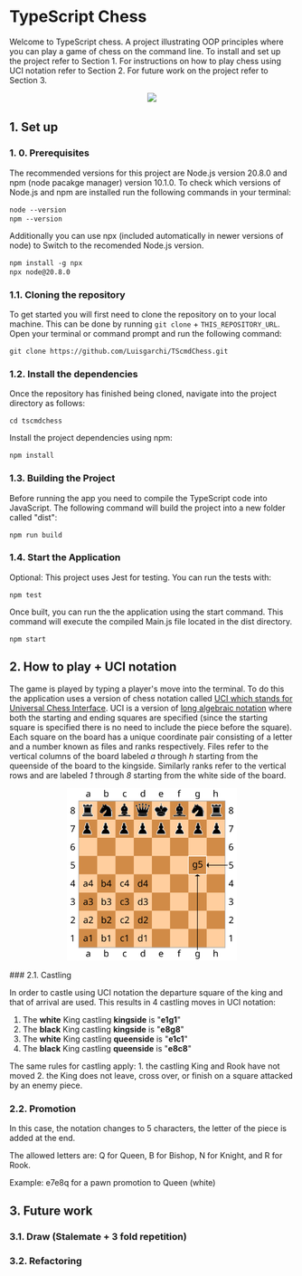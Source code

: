 # TypeScript Chess
Welcome to TypeScript chess. A project illustrating OOP principles where you can play a game of chess on the command line. To install and set up the project refer to Section 1. For instructions on how to play chess using UCI notation refer to Section 2. For future work on the project refer to Section 3.

<p align = "center">
    <img src="./media/ScholarsMate.gif" width=350></video>
</p>

## 1. Set up

### 1. 0. Prerequisites

The recommended versions for this project are Node.js version 20.8.0 and npm (node pacakge manager) version 10.1.0. To check which versions of Node.js and npm are installed run the following commands in your terminal:
```
node --version
npm --version
```

Additionally you can use npx (included automatically in newer versions of node) to Switch to the recomended Node.js version.
```
npm install -g npx
npx node@20.8.0
```

### 1.1. Cloning the repository
To get started you will first need to clone the repository on to your local machine. This can be done by running `git clone` + `THIS_REPOSITORY_URL`. Open your terminal or command prompt and run the following command:

```
git clone https://github.com/Luisgarchi/TScmdChess.git
```

### 1.2. Install the dependencies
Once the repository has finished being cloned, navigate into the project directory as follows:

```
cd tscmdchess
```

Install the project dependencies using npm:
``` 
npm install 
```

### 1.3. Building the Project
Before running the app you need to compile the TypeScript code into JavaScript.
The following command will build the project into a new folder called "dist":
``` 
npm run build 
```

### 1.4. Start the Application

Optional: This project uses Jest for testing. You can run the tests with:
```
npm test
```
Once built, you can run the the application using the start command. This command will execute the compiled Main.js file located in the dist directory.

```
npm start
```

## 2. How to play + UCI notation

The game is played by typing a player's move into the terminal. To do this the application uses a version of chess notation called [UCI which stands for Universal Chess Interface](https://en.wikipedia.org/wiki/Universal_Chess_Interface). UCI is a version of [long algebraic notation](https://en.wikipedia.org/wiki/Algebraic_notation_(chess)#Long_algebraic_notation) where both the starting and ending squares are specified (since the starting square is specified there is no need to include the piece before the square). Each square on the board has a unique coordinate pair consisting of a letter and a number known as files and ranks respectively. Files refer to the vertical columns of the board labeled *a* through *h* starting from the queenside of the board to the kingside. Similarly ranks refer to the vertical rows and are labeled *1* through *8* starting from the white side of the board.

<p align = "center">
    <img src="./media/AlgebraicNotation.svg" width="300" >
</p>
### 2.1. Castling

In order to castle using UCI notation the departure square of the king and that of arrival are used. This results in 4 castling moves in UCI notation:
1. The **white** King castling **kingside** is "**e1g1**"
2. The **black** King castling **kingside** is "**e8g8**"
3. The **white** King castling **queenside** is "**e1c1**"
3. The **black** King castling **queenside** is "**e8c8**"

The same rules for castling apply: 1. the castling King and Rook have not moved 2. the King does not leave, cross over, or finish on a square attacked by an enemy piece.

### 2.2. Promotion

In this case, the notation changes to 5 characters, the letter of the piece is added at the end.

The allowed letters are: Q for Queen, B for Bishop, N for Knight, and R for Rook.

Example: e7e8q for a pawn promotion to Queen (white)

## 3. Future work

### 3.1. Draw (Stalemate + 3 fold repetition)

### 3.2. Refactoring